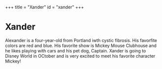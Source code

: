 +++
title = "Xander"
id = "xander"
+++

# Xander

Alexander is a four-year-old from Portland iwth cystic fibrosis. His favorfite colors are red and blue. His favorite show is Mickey Mouse Clubhouse and he likes playing with cars and his pet dog, Captain. Xander is going to Disney World in OCtober and is very excited to meet his favorite character Mickey!
